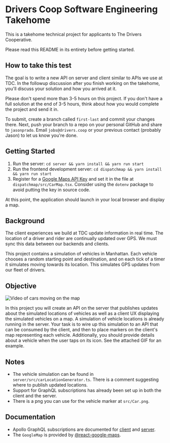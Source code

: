 # Drivers Coop Software Engineering Takehome

This is a takehome technical project for applicants to The Drivers Cooperative.

Please read this README in its entirety before getting started.

## How to take this test

The goal is to write a new API on server and client similar to APIs we use at
TDC. In the followup discussion after you finish working on the takehome, you'll
discuss your solution and how you arrived at it.

Please don't spend more than 3-5 hours on this project. If you don't have a full
solution at the end of 3-5 hours, think about how you would complete the project
and send it in.

To submit, create a branch called `first-last` and commit your changes there.
Next, push your branch to a repo on your personal GitHub and share to
`jasonprado`. Email `jobs@drivers.coop` or your previous contact (probably
Jason) to let us know you're done.

## Getting Started

1. Run the server: `cd server && yarn install && yarn run start`
1. Run the frontend development server: `cd dispatchmap && yarn install && yarn run start`
1. Register for a
   [Google Maps API Key](https://developers.google.com/maps/documentation/javascript/get-api-key)
   and set it in the file at
   `dispatchmap/src/CarMap.tsx`. Consider using the `dotenv` package to avoid putting the key in source code.

At this point, the application should launch in your local browser and display a map.
  

## Background

The client experiences we build at TDC update information in real time. The
location of a driver and rider are continually updated over GPS. We must sync
this data between our backends and clients.

This project contains a simulation of vehicles in Manhattan. Each vehicle
chooses a random starting point and destination, and on each tick of a timer it
simulates moving towards its location. This simulates GPS updates from our fleet
of drivers.

## Objective

![Video of cars moving on the map](https://github.com/driverscoop/frontend-takehome/raw/main/CarClientDemo.gif)

In this project you will create an API on the server that publishes updates
about the simulated locations of vehicles as well as a client UX displaying the
simulated vehicles on a map. A simulation of vehicle locations is already
running in the server. Your task is to wire up this simulation to an API that
can be consumed by the client, and then to place markers on the client's map
representing each vehicle. Additionally, you should provide details about a
vehicle when the user taps on its icon. See the attached GIF for an example.


## Notes

* The vehicle simulation can be found in `server/src/carLocationGenerator.ts`.
  There is a comment suggesting where to publish updated locations.
* Support for GraphQL subscriptions has already been set up in both the client
  and the server.
* There is a png you can use for the vehicle marker at
  `src/Car.png`.


## Documentation

* Apollo GraphQL subscriptions are documented for
  [client](https://www.apollographql.com/docs/react/data/subscriptions/) and
  [server](https://www.apollographql.com/docs/apollo-server/data/subscriptions/).
* The `GoogleMap` is provided by
  [@react-google-maps](https://www.npmjs.com/package/@react-google-maps/api).

